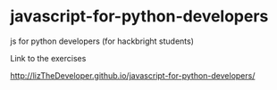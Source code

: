 javascript-for-python-developers
================================

js for python developers (for hackbright students)



Link to the exercises

http://lizTheDeveloper.github.io/javascript-for-python-developers/
